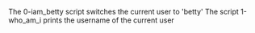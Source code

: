 The 0-iam_betty script switches the current user to 'betty'
The script 1-who_am_i prints the username of the current user
